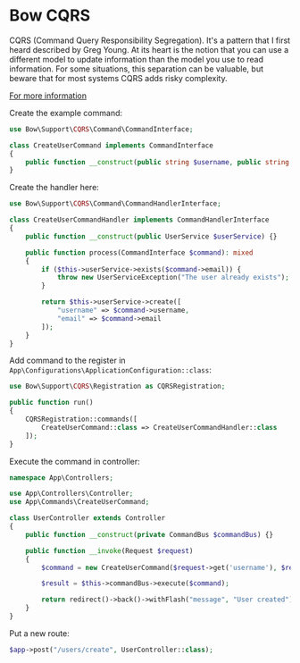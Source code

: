 # Bow CQRS

CQRS (Command Query Responsibility Segregation). It's a pattern that I first heard described by Greg Young. At its heart is the notion that you can use a different model to update information than the model you use to read information. For some situations, this separation can be valuable, but beware that for most systems CQRS adds risky complexity.

[For more information](https://www.martinfowler.com/bliki/CQRS.html)

Create the example command:

```php
use Bow\Support\CQRS\Command\CommandInterface;

class CreateUserCommand implements CommandInterface
{
    public function __construct(public string $username, public string $email) {}
}
```

Create the handler here:

```php
use Bow\Support\CQRS\Command\CommandHandlerInterface;

class CreateUserCommandHandler implements CommandHandlerInterface
{
    public function __construct(public UserService $userService) {}

    public function process(CommandInterface $command): mixed
    {
        if ($this->userService->exists($command->email)) {
            throw new UserServiceException("The user already exists");
        }

        return $this->userService->create([
            "username" => $command->username,
            "email" => $command->email
        ]);
    }
}
```

Add command to the register in `App\Configurations\ApplicationConfiguration::class`:

```php
use Bow\Support\CQRS\Registration as CQRSRegistration;

public function run()
{
    CQRSRegistration::commands([
        CreateUserCommand::class => CreateUserCommandHandler::class
    ]);
}
```

Execute the command in controller:

```php
namespace App\Controllers;

use App\Controllers\Controller;
use App\Commands\CreateUserCommand;

class UserController extends Controller
{
    public function __construct(private CommandBus $commandBus) {}

    public function __invoke(Request $request)
    {
        $command = new CreateUserCommand($request->get('username'), $request->get('email'));

        $result = $this->commandBus->execute($command);

        return redirect()->back()->withFlash("message", "User created");
    }
}
```

Put a new route:

```php
$app->post("/users/create", UserController::class);
```